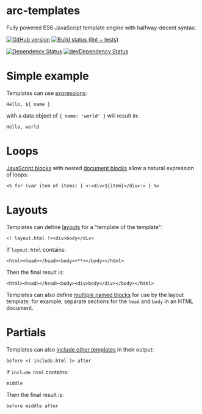 # arc-templates
Fully powered ES6 JavaScript template engine with halfway-decent syntax.

[![GitHub version](https://badge.fury.io/gh/StephenCleary%2Farc-templates.svg)](http://badge.fury.io/gh/StephenCleary%2Farc-templates) [![Build status (lint + tests)](https://ci.appveyor.com/api/projects/status/teog37781ort2vhg?svg=true)](https://ci.appveyor.com/project/StephenCleary/arc-templates)

[![Dependency Status](https://david-dm.org/StephenCleary/arc-templates.svg)](https://david-dm.org/StephenCleary/arc-templates) [![devDependency Status](https://david-dm.org/StephenCleary/arc-templates/dev-status.svg)](https://david-dm.org/StephenCleary/arc-templates#info=devDependencies)

# Simple example

Templates can use [expressions](doc/expressions.md):

    Hello, ${ name }
    
with a data object of `{ name: 'world' }` will result in:

    Hello, world
    
# Loops

[JavaScript blocks](doc/language.md) with nested [document blocks](doc/document.md) allow a natural expression of loops:

    <% for (var item of items) { <:<div>${item}</div>:> } %>
    
# Layouts

Templates can define [layouts](doc/layout.md) for a "template of the template":

    <! layout.html !><div>body</div>
    
If `layout.html` contains:

    <html><head></head><body><**></body></html>
    
Then the final result is:

    <html><head></head><body><div>body</div></body></html>

Templates can also define [multiple named blocks](doc/layout.md) for use by the layout template; for example, separate sections for the `head` and `body` in an HTML document.

# Partials

Templates can also [include other templates](doc/partials.md) in their output:

    before <( include.html )> after
    
If `include.html` contains:
 
    middle
    
Then the final result is:

    before middle after
    
